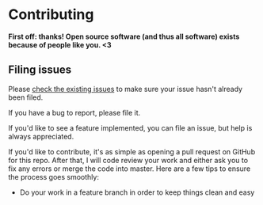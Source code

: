 # Contributing

**First off: thanks! Open source software (and thus all software) exists because of people like you. <3**

## Filing issues

Please [check the existing issues](https://github.com/tricinel/molten-type/issues) to make sure your issue hasn't already been filed.

If you have a bug to report, please file it.

If you'd like to see a feature implemented, you can file an issue, but help is always appreciated.

If you'd like to contribute, it's as simple as opening a pull request on GitHub for this repo. After that, I will code review your work and either ask you to fix any errors or merge the code into master. Here are a few tips to ensure the process goes smoothly:

- Do your work in a feature branch in order to keep things clean and easy
